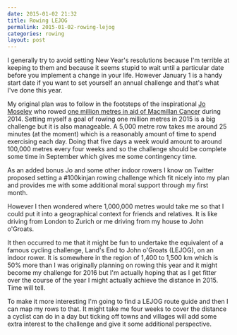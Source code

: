 ```yaml
---
date: 2015-01-02 21:32
title: Rowing LEJOG
permalink: 2015-01-02-rowing-lejog
categories: rowing
layout: post
---
```


I generally try to avoid setting New Year's resolutions because I'm terrible at keeping to them and because it seems stupid to wait until a particular date before you implement a change in your life. However January 1 is a handy start date if you want to set yourself an annual challenge and that's what I've done this year.

My original plan was to follow in the footsteps of the inspirational [Jo Moseley](https://twitter.com/OneHappyRower) who rowed [one million metres in aid of Macmillan Cancer](https://www.justgiving.com/OneHappyRower/) during 2014. Setting myself a goal of rowing one million metres in 2015 is a big challenge but it is also manageable. A 5,000 metre row takes me around 25 minutes (at the moment) which is a reasonably amount of time to spend exercising each day. Doing that five days a week would amount to around 100,000 metres every four weeks and so the challenge should be complete some time in September which gives me some contingency time.

As an added bonus Jo and some other indoor rowers I know on Twitter proposed setting a #100kinjan rowing challenge which fit nicely into my plan and provides me with some additional moral support through my first month.

However I then wondered where 1,000,000 metres would take me so that I could put it into a geographical context for friends and relatives. It is like driving from London to Zurich or me driving from my house to John o'Groats.

It then occurred to me that it might be fun to undertake the equivalent of a famous cycling challenge, Land's End to John o'Groats (LEJOG), on an indoor rower. It is somewhere in the region of 1,400 to 1,500 km which is 50% more than I was originally planning on rowing this year and it might become my challenge for 2016 but I'm actually hoping that as I get fitter over the course of the year I might actually achieve the distance in 2015. Time will tell.

To make it more interesting I'm going to find a LEJOG route guide and then I can map my rows to that. It might take me four weeks to cover the distance a cyclist can do in a day but ticking off towns and villages will add some extra interest to the challenge and give it some additional perspective.
